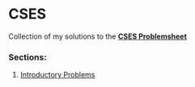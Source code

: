 # CSES
Collection of my solutions to the [**CSES Problemsheet**](https://cses.fi/problemset/)

### Sections:
1. [Introductory Problems](https://github.com/bose-sayan/CSES)

